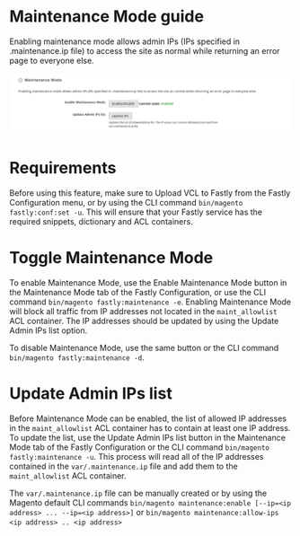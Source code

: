# Maintenance Mode guide

Enabling maintenance mode allows admin IPs (IPs specified in .maintenance.ip file) to access the site as normal while 
returning an error page to everyone else.

![Maintenance Mode Screen](../images/guides/maintenance-mode/maint-mode.png "Maintenance Mode Screen")

# Requirements

Before using this feature, make sure to Upload VCL to Fastly from the Fastly Configuration menu, or
by using the CLI command `bin/magento fastly:conf:set -u`. This will ensure that your Fastly service has the required 
snippets, dictionary and ACL containers.

# Toggle Maintenance Mode

To enable Maintenance Mode, use the Enable Maintenance Mode button in the Maintenance Mode tab of the Fastly 
Configuration, or use the CLI command `bin/magento fastly:maintenance -e`. Enabling Maintenance Mode will block all 
traffic from IP addresses not located in the `maint_allowlist` ACL container. The IP addresses should be updated by 
using the Update Admin IPs list option.

To disable Maintenance Mode, use the same button or the CLI command `bin/magento fastly:maintenance -d`.

# Update Admin IPs list

Before Maintenance Mode can be enabled, the list of allowed IP addresses in the `maint_allowlist` ACL container has to 
contain at least one IP address. To update the list, use the Update Admin IPs list button in the Maintenance
Mode tab of the Fastly Configuration or the CLI command `bin/magento fastly:maintenance -u`. This process will read 
all of the IP addresses contained in the `var/.maintenance.ip` file and add them to the `maint_allowlist` ACL container.

The `var/.maintenance.ip` file can be manually created or by using the Magento default CLI commands 
`bin/magento maintenance:enable [--ip=<ip address> ... --ip=<ip address>]` or 
`bin/magento maintenance:allow-ips <ip address> .. <ip address>`


